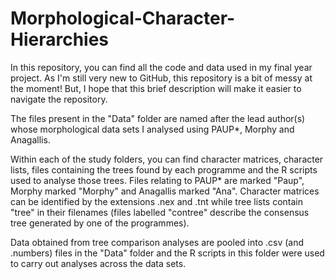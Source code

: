 # Morphological-Character-Hierarchies
In this repository, you can find all the code and data used in my final year project.
As I'm still very new to GitHub, this repository is a bit of messy at the moment! But, I hope that this brief description will make it easier to navigate the repository.

The files present in the "Data" folder are named after the lead author(s) whose morphological data sets I analysed using PAUP*, Morphy and Anagallis.

Within each of the study folders, you can find character matrices, character lists, files containing the trees found by each programme and the R scripts used to analyse those trees.
Files relating to PAUP* are marked "Paup", Morphy marked "Morphy" and Anagallis marked "Ana".
Character matrices can be identified by the extensions .nex and .tnt while tree lists contain "tree" in their filenames (files labelled "contree" describe the consensus tree generated by one of the programmes).

Data obtained from tree comparison analyses are pooled into .csv (and .numbers) files in the "Data" folder and the R scripts in this folder were used to carry out analyses across the data sets.
